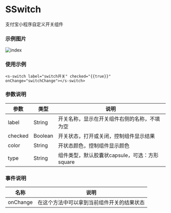 # SSwitch
支付宝小程序自定义开关组件

### 示例图片
![index](https://github.com/xiaoshengxianjun/alimini-components/blob/master/demo/SSwitch.png)

### 使用示例
```
<s-switch label="switch开关" checked="{{true}}" onChange="switchChange"></s-switch>
```

### 参数说明
  参数  |  类型  |  说明  
  ----  |  -----  |  ----  
  label  |  String  |  开关名称，显示在开关组件右侧的名称，不填为空
  checked  |  Boolean  |  开关状态，打开或关闭，控制组件显示结果
  color  |  String  |  开状态颜色，控制组件显示颜色
  type  |  String  |  组件类型，默认胶囊状capsule，可选：方形 square

### 事件说明
  名称 | 说明
  ---- | ----
  onChange | 在这个方法中可以拿到当前组件开关的结果状态


